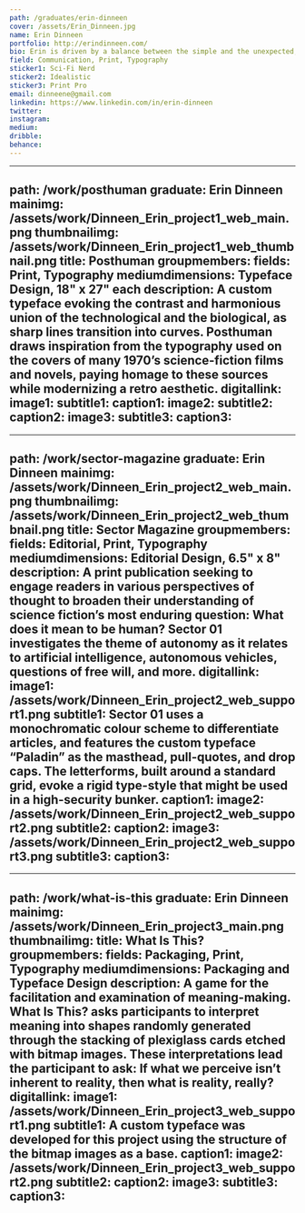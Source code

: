```yaml
---
path: /graduates/erin-dinneen
cover: /assets/Erin_Dinneen.jpg
name: Erin Dinneen
portfolio: http://erindinneen.com/
bio: Erin is driven by a balance between the simple and the unexpected, the serious and the experimental, and the perfect and the playful. As a concept-first designer, her impulse is always to avoid cliché, innovating on past aesthetics to create a unique approach. In her work, Erin often explores the tension created by the interaction between the human and the technological. She is influenced by the ability of speculative worlds, particularly in science fiction, to simultaneously communicate big ideas and connect emotionally with an audience. Outside of design, Erin is a competitive highland dancer, loves to read fiction, and drinks way too much tea.
field: Communication, Print, Typography
sticker1: Sci-Fi Nerd
sticker2: Idealistic
sticker3: Print Pro
email: dinneene@gmail.com
linkedin: https://www.linkedin.com/in/erin-dinneen
twitter: 
instagram: 
medium: 
dribble: 
behance: 
---
```


---
path: /work/posthuman
graduate: Erin Dinneen
mainimg: /assets/work/Dinneen_Erin_project1_web_main.png
thumbnailimg: /assets/work/Dinneen_Erin_project1_web_thumbnail.png
title: Posthuman
groupmembers: 
fields: Print, Typography
mediumdimensions: Typeface Design, 18" x 27" each
description: A custom typeface evoking the contrast and harmonious union of the technological and the biological, as sharp lines transition into curves. Posthuman draws inspiration from the typography used on the covers of many 1970’s science-fiction films and novels, paying homage to these sources while modernizing a retro aesthetic.
digitallink: 
image1:
subtitle1: 
caption1: 
image2:
subtitle2: 
caption2: 
image3:
subtitle3: 
caption3: 
---

---
path: /work/sector-magazine
graduate: Erin Dinneen
mainimg: /assets/work/Dinneen_Erin_project2_web_main.png
thumbnailimg: /assets/work/Dinneen_Erin_project2_web_thumbnail.png
title: Sector Magazine
groupmembers: 
fields: Editorial, Print, Typography
mediumdimensions:  Editorial Design, 6.5" x 8"
description: A print publication seeking to engage readers in various perspectives of thought to broaden their understanding of science fiction’s most enduring question: What does it mean to be human? Sector 01 investigates the theme of autonomy as it relates to artificial intelligence, autonomous vehicles, questions of free will, and more.
digitallink: 
image1: /assets/work/Dinneen_Erin_project2_web_support1.png
subtitle1: Sector 01 uses a monochromatic colour scheme to differentiate articles, and features the custom typeface “Paladin” as the masthead, pull-quotes, and drop caps. The letterforms, built around a standard grid, evoke a rigid type-style that might be used in a high-security bunker.
caption1: 
image2: /assets/work/Dinneen_Erin_project2_web_support2.png
subtitle2: 
caption2: 
image3: /assets/work/Dinneen_Erin_project2_web_support3.png
subtitle3: 
caption3: 
---

---
path: /work/what-is-this
graduate: Erin Dinneen
mainimg: /assets/work/Dinneen_Erin_project3_main.png
thumbnailimg:
title: What Is This?
groupmembers: 
fields: Packaging, Print, Typography
mediumdimensions: Packaging and Typeface Design
description: A game for the facilitation and examination of meaning-making. What Is This? asks participants to interpret meaning into shapes randomly generated through the stacking of plexiglass cards etched with bitmap images. These interpretations lead the participant to ask: If what we perceive isn’t inherent to reality, then what is reality, really?
digitallink: 
image1: /assets/work/Dinneen_Erin_project3_web_support1.png
subtitle1: A custom typeface was developed for this project using the structure of the bitmap images as a base.
caption1: 
image2: /assets/work/Dinneen_Erin_project3_web_support2.png
subtitle2: 
caption2: 
image3:
subtitle3: 
caption3: 
---
